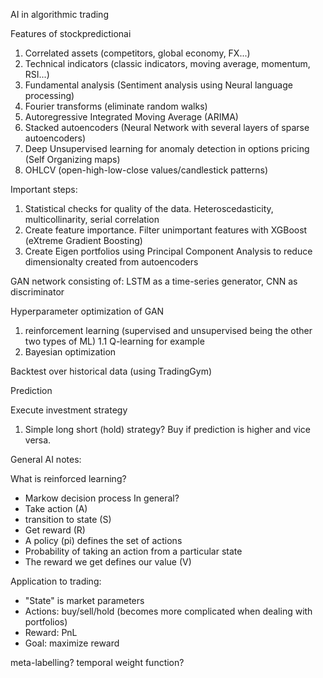AI in algorithmic trading

Features of stockpredictionai
1. Correlated assets (competitors, global economy, FX...)
2. Technical indicators (classic indicators, moving average, momentum, RSI...)
3. Fundamental analysis (Sentiment analysis using Neural language processing)
4. Fourier transforms (eliminate random walks)
5. Autoregressive Integrated Moving Average (ARIMA)
6. Stacked autoencoders (Neural Network with several layers of sparse autoencoders)
7. Deep Unsupervised learning for anomaly detection in options pricing (Self Organizing maps)
8. OHLCV (open-high-low-close values/candlestick patterns)

Important steps:
1. Statistical checks for quality of the data. Heteroscedasticity, multicollinarity, serial correlation
2. Create feature importance. Filter unimportant features with XGBoost (eXtreme Gradient Boosting)
3. Create Eigen portfolios using Principal Component Analysis to reduce dimensionalty created from autoencoders

GAN network consisting of: LSTM as a time-series generator, CNN as discriminator

Hyperparameter optimization of GAN
1. reinforcement learning (supervised and unsupervised being the other two types of ML)
    1.1 Q-learning for example
2. Bayesian optimization

Backtest over historical data (using TradingGym)

Prediction

Execute investment strategy
1. Simple long short (hold) strategy? Buy if prediction is higher and vice versa.


General AI notes:

What is reinforced learning?
- Markow decision process
In general?
- Take action (A)
- transition to state (S)
- Get reward (R)
- A policy (pi) defines the set of actions
 - Probability of taking an action from a particular state
- The reward we get defines our value (V)

Application to trading:
- "State" is market parameters
- Actions: buy/sell/hold (becomes more complicated when dealing with portfolios)
- Reward: PnL
- Goal: maximize reward

meta-labelling?
temporal weight function?
